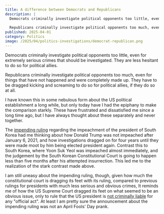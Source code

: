 ```yaml
---
title: A difference between Democrats and Republicans
description: |
  Democrats criminally investigate political opponents too little, even for things that should be investigated.
  
  Republicans criminally investigate political opponents too much, even for things that were made up.
published: 2025-04-01
category: Politics
image: /2025/04/politics-investigations/democrat-republican.png
---
```


Democrats criminally investigate political opponents too little,
even for extremely serious crimes that should be investigated.
They are less hesitant to do so for political allies.

Republicans criminally investigate political opponents too much,
even for things that have not happened and were completely made up.
They have to be dragged kicking and screaming to do so for political allies,
if they do so at all.

<!--more-->

I have known this in some nebulous form about the US political establishment a long while,
but only today have I had the epiphany to make the comparison starkly.
These have frustrated and dissatisfied me since a long time ago,
but I have always thought about these separately and never together.

The [impending ruling] regarding the impeachment of the president
of South Korea had me thinking about how Donald Trump was not impeached
after January 6, 2021, and how investigations dragged on for four years
until they were made moot by him being elected president again.
Contrast this to South Korea, where Yoon Suk Yeol was impeached
almost immediately, and the judgement by the South Korean Constitutional Court
is going to happen less than five months after his attempted insurrection.
This led me to the realization of the stark contrast made above.

[impending ruling]: https://www.reuters.com/world/asia-pacific/south-korea-constitutional-court-rule-yoons-impeachment-april-4-2025-04-01/

I am still uneasy about the impending ruling, though,
given how much the constitutional court is dragging its feet with its ruling,
compared to previous rulings for presidents with much less serious and obvious crimes,
It reminds me of how the US Supreme Court dragged its feet on what
seemed to be an obvious issue, only to rule that the US president
is [not criminally liable] for any "official act".
At least I am pretty sure the announcement about the impending ruling
was not an April Fools' Day prank.

[not criminally liable]: https://www.aclu.org/press-releases/supreme-court-grants-trump-broad-immunity-for-official-acts-placing-presidents-above-the-law

<!--
Post image democrat-republican.png is from
https://commons.wikimedia.org/wiki/File:Donkey_and_elephant_-_democrat_blue_and_republican_red_-_polygon.svg.
-->
